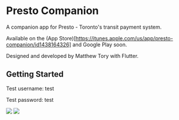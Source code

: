# Presto Companion

A companion app for Presto - Toronto's transit payment system.

Available on the (App Store)[https://itunes.apple.com/us/app/presto-companion/id1438164326] and Google Play soon.

Designed and developed by Matthew Tory with Flutter.

## Getting Started

Test username: test

Test password: test

![](https://thumbs.gfycat.com/NecessaryMediumItalianbrownbear-size_restricted.gif)
![](https://thumbs.gfycat.com/LikelyOffbeatAfricanparadiseflycatcher-size_restricted.gif)
